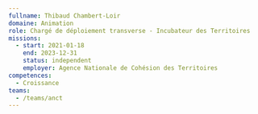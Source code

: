 ```yaml
---
fullname: Thibaud Chambert-Loir
domaine: Animation
role: Chargé de déploiement transverse - Incubateur des Territoires
missions:
  - start: 2021-01-18
    end: 2023-12-31
    status: independent
    employer: Agence Nationale de Cohésion des Territoires
competences:
  - Croissance
teams:
  - /teams/anct
---
```

